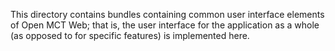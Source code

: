 This directory contains bundles containing common user interface 
elements of Open MCT Web; that is, the user interface for the application 
as a whole (as opposed to for specific features) is implemented here. 
